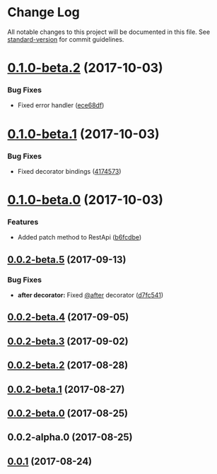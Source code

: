 # Change Log

All notable changes to this project will be documented in this file. See [standard-version](https://github.com/conventional-changelog/standard-version) for commit guidelines.

<a name="0.1.0-beta.2"></a>
# [0.1.0-beta.2](https://www.github.com/casual-solutions/type-api/compare/v0.1.0-beta.1...v0.1.0-beta.2) (2017-10-03)


### Bug Fixes

* Fixed error handler ([ece68df](https://www.github.com/casual-solutions/type-api/commit/ece68df))



<a name="0.1.0-beta.1"></a>
# [0.1.0-beta.1](https://www.github.com/casual-solutions/type-api/compare/v0.1.0-beta.0...v0.1.0-beta.1) (2017-10-03)


### Bug Fixes

* Fixed decorator bindings ([4174573](https://www.github.com/casual-solutions/type-api/commit/4174573))



<a name="0.1.0-beta.0"></a>
# [0.1.0-beta.0](https://www.github.com/casual-solutions/type-api/compare/v0.0.2-beta.5...v0.1.0-beta.0) (2017-10-03)


### Features

* Added patch method to RestApi ([b6fcdbe](https://www.github.com/casual-solutions/type-api/commit/b6fcdbe))



<a name="0.0.2-beta.5"></a>
## [0.0.2-beta.5](https://www.github.com/casual-solutions/type-api/compare/v0.0.2-beta.4...v0.0.2-beta.5) (2017-09-13)


### Bug Fixes

* **after decorator:** Fixed [@after](https://github.com/after) decorator ([d7fc541](https://www.github.com/casual-solutions/type-api/commit/d7fc541))



<a name="0.0.2-beta.4"></a>
## [0.0.2-beta.4](https://www.github.com/casual-solutions/type-api/compare/v0.0.2-beta.3...v0.0.2-beta.4) (2017-09-05)



<a name="0.0.2-beta.3"></a>
## [0.0.2-beta.3](https://www.github.com/casual-solutions/type-api/compare/v0.0.2-beta.2...v0.0.2-beta.3) (2017-09-02)



<a name="0.0.2-beta.2"></a>
## [0.0.2-beta.2](https://www.github.com/casual-solutions/type-api/compare/v0.0.2-beta.1...v0.0.2-beta.2) (2017-08-28)



<a name="0.0.2-beta.1"></a>
## [0.0.2-beta.1](https://www.github.com/casual-solutions/type-api/compare/v0.0.2-beta.0...v0.0.2-beta.1) (2017-08-27)



<a name="0.0.2-beta.0"></a>
## [0.0.2-beta.0](https://www.github.com/casual-solutions/type-api/compare/v0.0.2-alpha.0...v0.0.2-beta.0) (2017-08-25)



<a name="0.0.2-alpha.0"></a>
## 0.0.2-alpha.0 (2017-08-25)



<a name="0.0.1"></a>
## [0.0.1](https://www.github.com/casual-solutions/type-api/compare/v1.7.0...v0.0.1) (2017-08-24)
